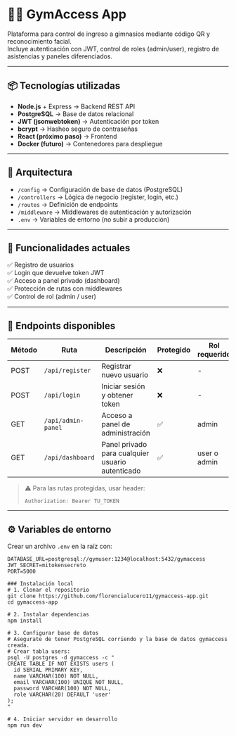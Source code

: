 # 🏋️‍♀️ GymAccess App

Plataforma para control de ingreso a gimnasios mediante código QR y reconocimiento facial.  
Incluye autenticación con JWT, control de roles (admin/user), registro de asistencias y paneles diferenciados.

---

## 📦 Tecnologías utilizadas

- **Node.js** + Express → Backend REST API
- **PostgreSQL** → Base de datos relacional
- **JWT (jsonwebtoken)** → Autenticación por token
- **bcrypt** → Hasheo seguro de contraseñas
- **React (próximo paso)** → Frontend
- **Docker (futuro)** → Contenedores para despliegue

---

## 📐 Arquitectura

- `/config` → Configuración de base de datos (PostgreSQL)
- `/controllers` → Lógica de negocio (register, login, etc.)
- `/routes` → Definición de endpoints
- `/middleware` → Middlewares de autenticación y autorización
- `.env` → Variables de entorno (no subir a producción)

---

## 🚀 Funcionalidades actuales

✅ Registro de usuarios  
✅ Login que devuelve token JWT  
✅ Acceso a panel privado (dashboard)  
✅ Protección de rutas con middlewares  
✅ Control de rol (admin / user)

---

## 📌 Endpoints disponibles

| Método | Ruta                    | Descripción                                      | Protegido | Rol requerido |
|-------|-------------------------|--------------------------------------------------|-----------|---------------|
| POST  | `/api/register`        | Registrar nuevo usuario                          | ❌        | -             |
| POST  | `/api/login`           | Iniciar sesión y obtener token                   | ❌        | -             |
| GET   | `/api/admin-panel`     | Acceso a panel de administración                 | ✅        | admin         |
| GET   | `/api/dashboard`       | Panel privado para cualquier usuario autenticado  | ✅        | user o admin  |

> ⚠ Para las rutas protegidas, usar header:
> ```
> Authorization: Bearer TU_TOKEN
> ```

---

## ⚙️ Variables de entorno

Crear un archivo `.env` en la raíz con:

```env
DATABASE_URL=postgresql://gymuser:1234@localhost:5432/gymaccess
JWT_SECRET=mitokensecreto
PORT=5000

### Instalación local
# 1. Clonar el repositorio
git clone https://github.com/florencialucero11/gymaccess-app.git
cd gymaccess-app

# 2. Instalar dependencias
npm install

# 3. Configurar base de datos
# Asegurate de tener PostgreSQL corriendo y la base de datos gymaccess creada.
# Crear tabla users:
psql -U postgres -d gymaccess -c "
CREATE TABLE IF NOT EXISTS users (
  id SERIAL PRIMARY KEY,
  name VARCHAR(100) NOT NULL,
  email VARCHAR(100) UNIQUE NOT NULL,
  password VARCHAR(100) NOT NULL,
  role VARCHAR(20) DEFAULT 'user'
);
"

# 4. Iniciar servidor en desarrollo
npm run dev
